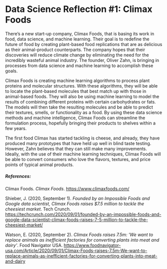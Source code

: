 # Data Science Reflection #1: Climax Foods

There’s a new start-up company, Climax Foods, that is basing its work in food, data science, and machine learning. Their goal is to redefine the future of food by creating plant-based food replications that are as delicious as their animal-product counterparts. The company hopes that their discoveries will reduce climate change by eliminating the need for the incredibly wasteful animal industry. The founder, Oliver Zahn, is bringing in processes from data science and machine learning to accomplish these goals.

Climax Foods is creating machine learning algorithms to process plant proteins and molecular structures. With these algorithms, they will be able to locate the plant-based molecules that best match up with those in animal-based foods. They will also be using machine learning to model the results of combining different proteins with certain carbohydrates or fats. The models will then take the resulting molecules and be able to predict their textures, smells, or functionality as a food. By using these data science methods and machine intelligence, Climax Foods can streamline the formulation process, hopefully bringing their products to shelves within a few years. 

The first food Climax has started tackling is cheese, and already, they have produced many prototypes that have held up well in blind taste testing. However, Zahn believes that they can still make many improvements. Ideally, with the use of their machine learning techniques, Climax Foods will be able to convert consumers who love the flavors, textures, and price points of typical animal products.

##### References: 
Climax Foods. *Climax Foods*. https://www.climaxfoods.com/

Shieber, J. (2020, September 1). *Founded by an Impossible Foods and Google data scientist, Climax Foods raises $7.5 million to tackle the cheesiest market*. Tech Crunch. https://techcrunch.com/2020/09/01/founded-by-an-impossible-foods-and-google-data-scientist-climax-foods-raises-7-5-million-to-tackle-the-cheesiest-market/

Watson, E. (2020, September 2). *Climax Foods raises 7.5m: 'We want to replace animals as inefficient factories for converting plants into meat and dairy'*. Food Navigator USA. https://www.foodnavigator-usa.com/Article/2020/09/01/Climax-Foods-raises-7.5m-We-want-to-replace-animals-as-inefficient-factories-for-converting-plants-into-meat-and-dairy
